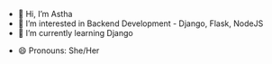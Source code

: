 - 👋 Hi, I’m Astha
- 👀 I’m interested in Backend Development - Django, Flask, NodeJS
- 🌱 I’m currently learning Django
<!-- - 💞️ I’m looking to collaborate on -->
<!-- - 📫 How to reach me ... -->
- 😄 Pronouns: She/Her
<!---- ⚡ Fun fact: ... -->

<!---
asthadev-mesky/asthadev-mesky is a ✨ special ✨ repository because its `README.md` (this file) appears on your GitHub profile.
You can click the Preview link to take a look at your changes.
--->
